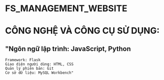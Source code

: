 # FS_MANAGEMENT_WEBSITE

# CÔNG NGHỆ VÀ CÔNG CỤ SỬ DỤNG:
 ## "Ngôn ngữ lập trình: JavaScript, Python
    Framework: Flask
    Giao diện người dùng: HTML, CSS
    Quản lý phiên bản: Git
    Cơ sở dữ liệu: MySQL Workbench"

